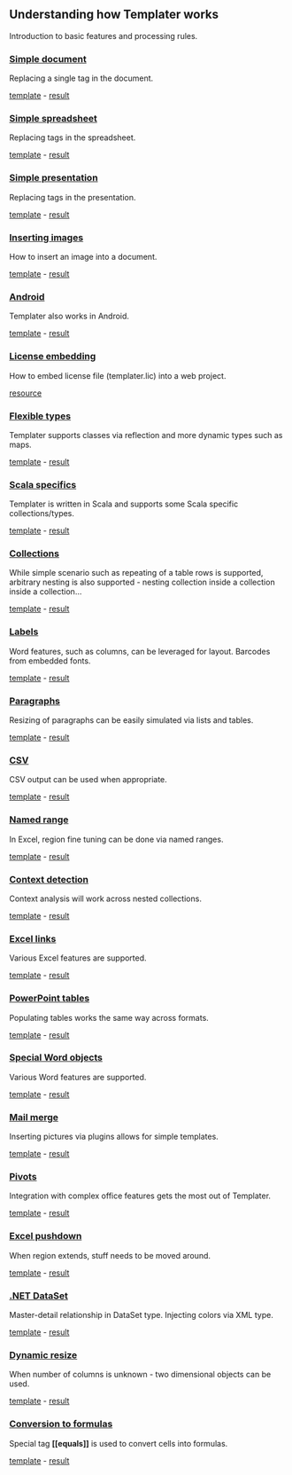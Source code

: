 ## Understanding how Templater works

Introduction to basic features and processing rules.

### [Simple document](SimpleDocument/Readme.md)

Replacing a single tag in the document.

[template](https://github.com/ngs-doo/TemplaterExamples/raw/master/Beginner/SimpleDocument/template/MyDocument.docx) - [result](https://github.com/ngs-doo/TemplaterExamples/raw/master/Beginner/SimpleDocument/result.docx)

### [Simple spreadsheet](SimpleSpreadsheet/Readme.md)

Replacing tags in the spreadsheet.

[template](https://github.com/ngs-doo/TemplaterExamples/raw/master/Beginner/SimpleSpreadsheet/template/MySpreadsheet.xlsx) - [result](https://github.com/ngs-doo/TemplaterExamples/raw/master/Beginner/SimpleSpreadsheet/result.xlsx)

### [Simple presentation](SimplePresentation/Readme.md)

Replacing tags in the presentation.

[template](https://github.com/ngs-doo/TemplaterExamples/raw/master/Beginner/SimplePresentation/template/Presentation.pptx) - [result](https://github.com/ngs-doo/TemplaterExamples/raw/master/Beginner/SimplePresentation/result.pptx)

### [Inserting images](ImageExample/Readme.md)

How to insert an image into a document.

[template](https://github.com/ngs-doo/TemplaterExamples/raw/master/Beginner/ImageExample/template/Picture.docx) - [result](https://github.com/ngs-doo/TemplaterExamples/raw/master/Beginner/ImageExample/result.docx)

### [Android](AndroidExample/Readme.md)

Templater also works in Android.

[template](https://github.com/ngs-doo/TemplaterExamples/raw/master/Beginner/AndroidExample/app/src/main/res/raw/template.docx) - [result](https://github.com/ngs-doo/TemplaterExamples/raw/master/Beginner/AndroidExample/output.docx)

### [License embedding](WebExample%20(.NET)/Readme.md)

How to embed license file (templater.lic) into a web project.

[resource](WebExample%20(.NET)/TemplaterWeb.csproj#L96)

### [Flexible types](MapExample%20(Java)/Readme.md)

Templater supports classes via reflection and more dynamic types such as maps.

[template](https://github.com/ngs-doo/TemplaterExamples/raw/master/Beginner/MapExample%20(Java)/src/main/resources/MyMap.docx) - [result](https://github.com/ngs-doo/TemplaterExamples/raw/master/Beginner/MapExample%20(Java)/result.docx)

### [Scala specifics](BeerList%20(Scala)/Readme.md)

Templater is written in Scala and supports some Scala specific collections/types.

[template](https://github.com/ngs-doo/TemplaterExamples/raw/master/Beginner/BeerList%20(Scala)/src/main/resources/BeerList.docx) - [result](https://github.com/ngs-doo/TemplaterExamples/raw/master/Beginner/BeerList%20(Scala)/result.docx)

### [Collections](ListExample/Readme.md)

While simple scenario such as repeating of a table rows is supported, arbitrary nesting is also supported - nesting collection inside a collection inside a collection...

[template](https://github.com/ngs-doo/TemplaterExamples/raw/master/Beginner/ListExample/template/MyList.docx) - [result](https://github.com/ngs-doo/TemplaterExamples/raw/master/Beginner/ListExample/result.docx)

### [Labels](Labels/Readme.md)

Word features, such as columns, can be leveraged for layout. Barcodes from embedded fonts.

[template](https://github.com/ngs-doo/TemplaterExamples/raw/master/Beginner/Labels/template/label.docx) - [result](https://github.com/ngs-doo/TemplaterExamples/raw/master/Beginner/Labels/result.docx)

### [Paragraphs](Paragraphs/Readme.md)

Resizing of paragraphs can be easily simulated via lists and tables.

[template](https://github.com/ngs-doo/TemplaterExamples/raw/master/Beginner/Paragraphs/template/Paragraphs.docx) - [result](https://github.com/ngs-doo/TemplaterExamples/raw/master/Beginner/Paragraphs/result.docx)

### [CSV](CsvExample/Readme.md)

CSV output can be used when appropriate.

[template](CsvExample/template/export.csv) - [result](https://github.com/ngs-doo/TemplaterExamples/raw/master/Beginner/CsvExample/result.csv)

### [Named range](NamedRange/Readme.md)

In Excel, region fine tuning can be done via named ranges.

[template](https://github.com/ngs-doo/TemplaterExamples/raw/master/Beginner/NamedRange/template/Scorecard.xlsx) - [result](https://github.com/ngs-doo/TemplaterExamples/raw/master/Beginner/NamedRange/result.xlsx)

### [Context detection](SpreadsheetGrouping/Readme.md)

Context analysis will work across nested collections.

[template](https://github.com/ngs-doo/TemplaterExamples/raw/master/Beginner/SpreadsheetGrouping/template/Grouping.xlsx) - [result](https://github.com/ngs-doo/TemplaterExamples/raw/master/Beginner/SpreadsheetGrouping/result.xlsx)

### [Excel links](ExcelLinks/Readme.md)

Various Excel features are supported.

[template](https://github.com/ngs-doo/TemplaterExamples/raw/master/Beginner/ExcelLinks/template/Links.xlsx) - [result](https://github.com/ngs-doo/TemplaterExamples/raw/master/Beginner/ExcelLinks/result.xlsx)

### [PowerPoint tables](PresentationTables/Readme.md)

Populating tables works the same way across formats.

[template](https://github.com/ngs-doo/TemplaterExamples/raw/master/Beginner/PresentationTables/template/tables.pptx) - [result](https://github.com/ngs-doo/TemplaterExamples/raw/master/Beginner/PresentationTables/result.pptx)

### [Special Word objects](WordLinks/Readme.md)

Various Word features are supported.

[template](https://github.com/ngs-doo/TemplaterExamples/raw/master/Beginner/WordLinks/template/Links.docx) - [result](https://github.com/ngs-doo/TemplaterExamples/raw/master/Beginner/WordLinks/result.docx)

### [Mail merge](MailMerge/Readme.md)

Inserting pictures via plugins allows for simple templates.

[template](https://github.com/ngs-doo/TemplaterExamples/raw/master/Beginner/MailMerge/template/letter.docx) - [result](https://github.com/ngs-doo/TemplaterExamples/raw/master/Beginner/MailMerge/result.docx)

### [Pivots](PivotExample/Readme.md)

Integration with complex office features gets the most out of Templater.

[template](https://github.com/ngs-doo/TemplaterExamples/raw/master/Beginner/PivotExample/template/Pivot.xlsx) - [result](https://github.com/ngs-doo/TemplaterExamples/raw/master/Beginner/PivotExample/result.xlsx)

### [Excel pushdown](PushDownExample/Readme.md)

When region extends, stuff needs to be moved around.

[template](https://github.com/ngs-doo/TemplaterExamples/raw/master/Beginner/PushDownExample/template/MyTable.xlsx) - [result](https://github.com/ngs-doo/TemplaterExamples/raw/master/Beginner/PushDownExample/result.xlsx)

### [.NET DataSet](DataSet%20(.NET)/Readme.md)

Master-detail relationship in DataSet type. Injecting colors via XML type.

[template](https://github.com/ngs-doo/TemplaterExamples/raw/master/Beginner/DataSet%20(.NET)/SampleLetter.docx) - [result](https://github.com/ngs-doo/TemplaterExamples/raw/master/Beginner/DataSet%20(.NET)/result.docx)

### [Dynamic resize](DynamicResize/Readme.md)

When number of columns is unknown - two dimensional objects can be used.

[template](https://github.com/ngs-doo/TemplaterExamples/raw/master/Beginner/DynamicResize/template/GroceryList.docx) - [result](https://github.com/ngs-doo/TemplaterExamples/raw/master/Beginner/DynamicResize/result.docx)

### [Conversion to formulas](ToFormulaConversion/Readme.md)

Special tag **[[equals]]** is used to convert cells into formulas.

[template](https://github.com/ngs-doo/TemplaterExamples/raw/master/Beginner/ToFormulaConversion/template/SimpleConversion.xlsx) - [result](https://github.com/ngs-doo/TemplaterExamples/raw/master/Beginner/ToFormulaConversion/result.xlsx)
